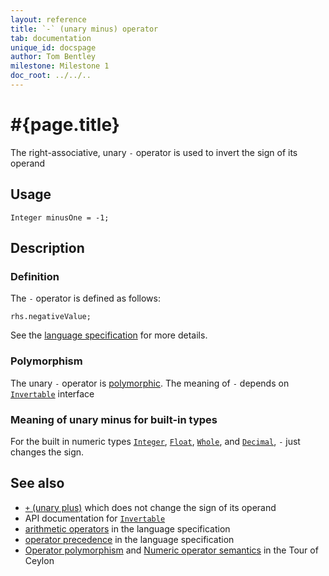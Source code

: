 ```yaml
---
layout: reference
title: `-` (unary minus) operator
tab: documentation
unique_id: docspage
author: Tom Bentley
milestone: Milestone 1
doc_root: ../../..
---
```


# #{page.title}

The right-associative, unary `-` operator is used to invert the sign of its operand

## Usage 

    Integer minusOne = -1;

## Description

### Definition

The `-` operator is defined as follows:

    rhs.negativeValue;

See the [language specification](#{page.doc_root}/#{site.urls.spec_relative}#arithmetic) for more details.

### Polymorphism

The unary `-` operator is [polymorphic](#{page.doc_root}/reference/operator/operator-polymorphism). 
The meaning of `-` depends on 
[`Invertable`](#{page.doc_root}/api/ceylon/language/interface_Invertable.html) interface

### Meaning of unary minus for built-in types

For the built in numeric types
[`Integer`](#{page.doc_root}/api/ceylon/language/class_Integer.html),
[`Float`](#{page.doc_root}/api/ceylon/language/class_Float.html),
[`Whole`](#{page.doc_root}/api/ceylon/language/class_Whole.html), and
[`Decimal`](#{page.doc_root}/api/ceylon/language/class_Decimal.html), `-` 
just changes the sign.

## See also

* [`+` (unary plus)](../unary_plus) which does not change the sign of its 
  operand
* API documentation for [`Invertable`](#{page.doc_root}/api/ceylon/language/interface_Invertable.html)
* [arithmetic operators](#{page.doc_root}/#{site.urls.spec_relative}#arithmetic) in the 
  language specification
* [operator precedence](#{page.doc_root}/#{site.urls.spec_relative}#operatorprecedence) in the 
  language specification
* [Operator polymorphism](#{page.doc_root}/tour/language-module/#operator_polymorphism) 
  and 
  [Numeric operator semantics](#{page.doc_root}/tour/language-module/#numeric_operator_semantics) 
  in the Tour of Ceylon


